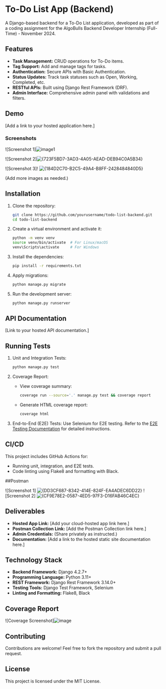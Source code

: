 # To-Do List App (Backend)

A Django-based backend for a To-Do List application, developed as part of a coding assignment for the AlgoBulls Backend Developer Internship (Full-Time) - November 2024.

## Features

- **Task Management:** CRUD operations for To-Do items.
- **Tag Support:** Add and manage tags for tasks.
- **Authentication:** Secure APIs with Basic Authentication.
- **Status Updates:** Track task statuses such as Open, Working, Completed, etc.
- **RESTful APIs:** Built using Django Rest Framework (DRF).
- **Admin Interface:** Comprehensive admin panel with validations and filters.

## Demo

[Add a link to your hosted application here.]

### Screenshots

![Screenshot 1]![image1](https://github.com/user-attachments/assets/a8f94b09-1948-4a67-97cc-e4601b9cb17e)

![Screenshot 2]![{723F5BD7-3AD3-4A05-AEAD-DEB94C0A5B34}](https://github.com/user-attachments/assets/a568dcd7-b631-420c-ba69-dc420905c65e)

![Screenshot 3]! ![{184D2C70-B2C5-49A4-B8FF-2428484840D5}](https://github.com/user-attachments/assets/d337c7b0-f5d7-4b9c-a75c-a5da9aa4c5c2)



(Add more images as needed.)

## Installation

1. Clone the repository:
   ```bash
   git clone https://github.com/yourusername/todo-list-backend.git
   cd todo-list-backend
   ```

2. Create a virtual environment and activate it:
   ```bash
   python -m venv venv
   source venv/bin/activate  # For Linux/macOS
   venv\Scripts\activate     # For Windows
   ```

3. Install the dependencies:
   ```bash
   pip install -r requirements.txt
   ```

4. Apply migrations:
   ```bash
   python manage.py migrate
   ```

5. Run the development server:
   ```bash
   python manage.py runserver
   ```

## API Documentation

[Link to your hosted API documentation.]

## Running Tests

1. Unit and Integration Tests:
   ```bash
   python manage.py test
   ```

2. Coverage Report:
   - View coverage summary:
     ```bash
     coverage run --source='.' manage.py test && coverage report
     ```
   - Generate HTML coverage report:
     ```bash
     coverage html
     ```

3. End-to-End (E2E) Tests:
   Use Selenium for E2E testing. Refer to the [E2E Testing Documentation](https://docs.djangoproject.com/en/4.2/topics/testing/) for detailed instructions.

## CI/CD

This project includes GitHub Actions for:
- Running unit, integration, and E2E tests.
- Code linting using Flake8 and formatting with Black.


##Postman

![Screenshot 1] ![{DD3CF687-8342-414E-824F-EA4ADEC6DD22}](https://github.com/user-attachments/assets/85b6e536-78a9-426a-9711-619b4487440c)
![Screenshot 2] ![{CF9E78E2-0587-4ED5-97F3-D16FAB46C4EC}](https://github.com/user-attachments/assets/341de69b-1853-4ee9-a5f0-e986c0eec88a)


## Deliverables

- **Hosted App Link:** [Add your cloud-hosted app link here.]
- **Postman Collection Link:** [Add the Postman Collection link here.]
- **Admin Credentials:** (Share privately as instructed.)
- **Documentation:** [Add a link to the hosted static site documentation here.]

## Technology Stack

- **Backend Framework:** Django 4.2.7+
- **Programming Language:** Python 3.11+
- **REST Framework:** Django Rest Framework 3.14.0+
- **Testing Tools:** Django Test Framework, Selenium
- **Linting and Formatting:** Flake8, Black

## Coverage Report

![Coverage Screenshot]![image](https://github.com/user-attachments/assets/36029d8f-51a8-4ad3-9c22-8a94070a030d)


## Contributing

Contributions are welcome! Feel free to fork the repository and submit a pull request.

## License

This project is licensed under the MIT License.
